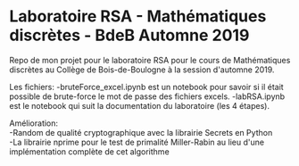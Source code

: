 # Laboratoire RSA - Mathématiques discrètes - BdeB Automne 2019
Repo de mon projet pour le laboratoire RSA pour le cours de Mathématiques discrètes au Collège de Bois-de-Boulogne à la session d'automne 2019.

Les fichiers:
-bruteForce_excel.ipynb est un notebook pour savoir si il était possible de brute-force le mot de passe des fichiers excels.
-labRSA.ipynb est le notebook qui suit la documentation du laboratoire (les 4 étapes).

Amélioration:
<br>-Random de qualité cryptographique avec la librairie Secrets en Python
<br>-La librairie nprime pour le test de primalité Miller-Rabin au lieu d'une implémentation complète de cet algorithme
